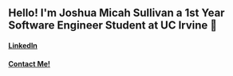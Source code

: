 ## Hello! I'm Joshua Micah Sullivan a 1st Year Software Engineer Student at UC Irvine 👋
#### [LinkedIn](https://www.linkedin.com/in/joshua-sullivan-0b4193292/)  
#### [Contact Me!](mailto:jmsulli3@uci.edu)
<!--
**Hydrohaven/Hydrohaven** is a ✨ _special_ ✨ repository because its `README.md` (this file) appears on your GitHub profile.

Here are some ideas to get you started:

- 🔭 I’m currently working on ...
- 🌱 I’m currently learning ...
- 👯 I’m looking to collaborate on ...
- 🤔 I’m looking for help with ...
- 💬 Ask me about ...
- 📫 How to reach me: ...
- 😄 Pronouns: ...
- ⚡ Fun fact: ...
-->
